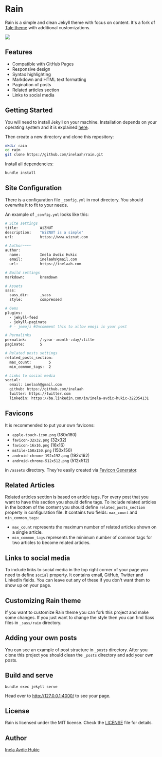 # Rain

Rain is a simple and clean Jekyll theme with focus on content. It's a fork of [Tale theme](https://github.com/chesterhow/tale) with additional customizations.

![](https://github.com/inelaah/rain/blob/master/images/screenshot.png)

## Features
- Compatible with GitHub Pages
- Responsive design
- Syntax highlighting
- Markdown and HTML text formatting
- Pagination of posts
- Related articles section
- Links to social media


## Getting Started

You will need to install Jekyll on your machine. Installation depends on your operating system and it is explained [here](https://jekyllrb.com/docs/installation/).

Then create a new directory and clone this repository:

```bash
mkdir rain
cd rain
git clone https://github.com/inelaah/rain.git
```

Install all dependencies:

```bash
bundle install
```

## Site Configuration

There is a configuration file `_config.yml` in root directory. You should overwrite it to fit to your needs.

An example of `_config.yml` looks like this:

```bash
# Site settings
title:          WiZNUT
description:    "WiZNUT is a simple"
url:            https://www.wiznut.com

# Author~~~~
author:
  name:         Inela Avdic Hukic
  email:        inelaah@gmail.com
  url:          https://inelaah.com

# Build settings
markdown:       kramdown

# Assets
sass:
  sass_dir:     _sass
  style:        compressed

# Gems
plugins:
  - jekyll-feed
  - jekyll-paginate
  # - jemoji #Uncomment this to allow emoji in your post

# Permalinks
permalink:      /:year-:month-:day/:title
paginate:       5

# Related posts settings
related_posts_section:
  max_count:        5
  min_common_tags:  2

# Links to social media
social:
  email: inelaah@gmail.com
  github: https://github.com/inelaah
  twitter: https://twitter.com
  linkedin: https://ba.linkedin.com/in/inela-avdic-hukic-322354131
```

## Favicons

It is recommended to put your own favicons:

- `apple-touch-icon.png` (180x180)
- `favicon-32x32.png` (32x32)
- `favicon-16x16.png` (16x16)
- `mstile-150x150.png` (150x150)
- `android-chrome-192x192.png` (192x192)
- `android-chrome-512x512.png` (512x512)

in `/assets` directory. They're easily created via [Favicon Generator](https://realfavicongenerator.net/).


## Related Articles

Related articles section is based on article tags. For every post that you want to have this section you should define tags.
To include related articles in the bottom of the content you should define `related_posts_section` property in configuration file.
It contains two fields: `max_count` and `min_common_tags`:
- `max_count` represents the maximum number of related articles shown on a single article.
- `min_common_tags` represents the minimum number of common tags for two articles to become related articles.

## Links to social media

To include links to social media in the top right corner of your page you need to define `social` property.
It contains email, GitHub, Twitter and LinkedIn fields. You can leave out any of these if you don't want them to show up on your page.

## Customizing Rain theme

If you want to customize Rain theme you can fork this project and make some changes. If you just want to change the style then you can find Sass files in `_sass/rain` directory.

## Adding your own posts

You can see an example of post structure in `_posts` directory. After you clone this project you should clean the `_posts` directory and add your own posts.

## Build and serve

```
bundle exec jekyll serve
```

Head over to http://127.0.0.1:4000/ to see your page.

## License

Rain is licensed under the MIT license. Check the [LICENSE](LICENSE.md) file for details.

## Author

[Inela Avdic Hukic](https://github.com/inelaah)
